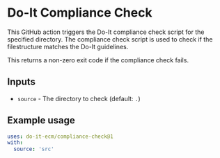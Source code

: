 # Do-It Compliance Check

This GitHub action triggers the Do-It compliance check script for the specified directory.
The compliance check script is used to check if the filestructure matches the Do-It guidelines.

This returns a non-zero exit code if the compliance check fails.

## Inputs

- `source` - The directory to check (default: `.`)

## Example usage

```yaml
uses: do-it-ecm/compliance-check@1
with:
  source: 'src'
```
